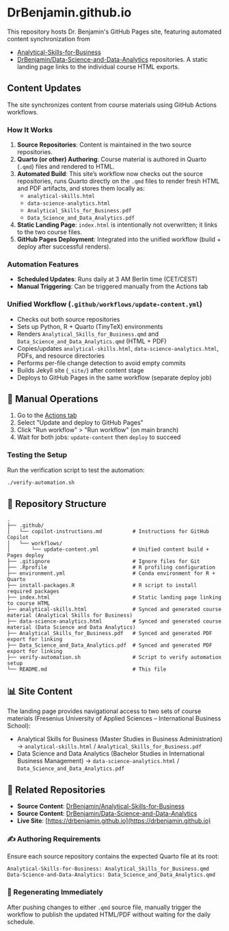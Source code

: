 # DrBenjamin.github.io

This repository hosts Dr. Benjamin's GitHub Pages site, featuring automated content synchronization from
- [Analytical-Skills-for-Business](https://github.com/DrBenjamin/Analytical-Skills-for-Business)
- [DrBenjamin/Data-Science-and-Data-Analytics](https://github.com/DrBenjamin/Data-Science-and-Data-Analytics) 
repositories. A static landing page links to the individual course HTML exports.

## Content Updates

The site synchronizes content from course materials using GitHub Actions workflows.

### How It Works

1. **Source Repositories**: Content is maintained in the two source repositories.
2. **Quarto (or other) Authoring**: Course material is authored in Quarto (`.qmd`) files and rendered to HTML.
3. **Automated Build**: This site’s workflow now checks out the source repositories, runs Quarto directly on the `.qmd` files to render fresh HTML and PDF artifacts, and stores them locally as:
   - `analytical-skills.html`
   - `data-science-analytics.html`
   - `Analytical_Skills_for_Business.pdf`
   - `Data_Science_and_Data_Analytics.pdf`
4. **Static Landing Page**: `index.html` is intentionally not overwritten; it links to the two course files.
5. **GitHub Pages Deployment**: Integrated into the unified workflow (build + deploy after successful renders).

### Automation Features

- **Scheduled Updates**: Runs daily at 3 AM Berlin time (CET/CEST)
- **Manual Triggering**: Can be triggered manually from the Actions tab

### Unified Workflow (`.github/workflows/update-content.yml`)

- Checks out both source repositories
- Sets up Python, R + Quarto (TinyTeX) environments
- Renders `Analytical_Skills_for_Business.qmd` and `Data_Science_and_Data_Analytics.qmd` (HTML + PDF)
- Copies/updates `analytical-skills.html`, `data-science-analytics.html`, PDFs, and resource directories
- Performs per-file change detection to avoid empty commits
- Builds Jekyll site (`_site/`) after content stage
- Deploys to GitHub Pages in the same workflow (separate deploy job)

## 🔧 Manual Operations

1. Go to the [Actions tab](https://github.com/DrBenjamin/DrBenjamin.github.io/actions)
2. Select "Update and deploy to GitHub Pages"
3. Click "Run workflow" > "Run workflow" (on main branch)
4. Wait for both jobs: `update-content` then `deploy` to succeed

### Testing the Setup

Run the verification script to test the automation:

```bash
./verify-automation.sh
```

## 📁 Repository Structure

```text
.
├── .github/
│   └── copilot-instructions.md          # Instructions for GitHub Copilot
│   └── workflows/
│       └── update-content.yml           # Unified content build + Pages deploy
├── .gitignore                           # Ignore files for Git
├── .Rprofile                            # R profiling configuration
├── environment.yml                      # Conda environment for R + Quarto
├── install-packages.R                   # R script to install required packages
├── index.html                           # Static landing page linking to course HTML
├── analytical-skills.html               # Synced and generated course material (Analytical Skills for Business)
├── data-science-analytics.html          # Synced and generated course material (Data Science and Data Analytics)
├── Analytical_Skills_for_Business.pdf   # Synced and generated PDF export for linking
├── Data_Science_and_Data_Analytics.pdf  # Synced and generated PDF export for linking
├── verify-automation.sh                 # Script to verify automation setup
└── README.md                            # This file
```

## 📊 Site Content

The landing page provides navigational access to two sets of course materials (Fresenius University of Applied Sciences – International Business School):

- Analytical Skills for Business (Master Studies in Business Administration) → `analytical-skills.html` / `Analytical_Skills_for_Business.pdf`
- Data Science and Data Analytics (Bachelor Studies in International Business Management) → `data-science-analytics.html` / `Data_Science_and_Data_Analytics.pdf`

## 🔗 Related Repositories

- **Source Content**: [DrBenjamin/Analytical-Skills-for-Business](https://github.com/DrBenjamin/Analytical-Skills-for-Business)
- **Source Content**: [DrBenjamin/Data-Science-and-Data-Analytics](https://github.com/DrBenjamin/Data-Science-and-Data-Analytics)
- **Live Site**: [https://drbenjamin.github.io](https://drbenjamin.github.io)

### ✍️ Authoring Requirements

Ensure each source repository contains the expected Quarto file at its root:

```text
Analytical-Skills-for-Business: Analytical_Skills_for_Business.qmd
Data-Science-and-Data-Analytics: Data_Science_and_Data_Analytics.qmd
```

### 🔄 Regenerating Immediately

After pushing changes to either `.qmd` source file, manually trigger the workflow to publish the updated HTML/PDF without waiting for the daily schedule.
